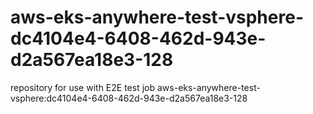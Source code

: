 # aws-eks-anywhere-test-vsphere-dc4104e4-6408-462d-943e-d2a567ea18e3-128
repository for use with E2E test job aws-eks-anywhere-test-vsphere:dc4104e4-6408-462d-943e-d2a567ea18e3-128

